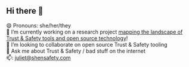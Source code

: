 ## Hi there 👋

😄 Pronouns: she/her/they\
🔭 I’m currently working on a research project [mapping the landscape of Trust & Safety tools and open source technology](https://igp.sipa.columbia.edu/news/institute-global-politics-columbia-sipa-will-house-new-trust-and-safety-tooling-consortium)!\
👯 I’m looking to collaborate on open source Trust & Safety tooling\
💬 Ask me about Trust & Safety / bad stuff on the internet\
📫: juliet@shensafety.com

<!--
**julietshen/julietshen** is a ✨ _special_ ✨ repository because its `README.md` (this file) appears on your GitHub profile.

Here are some ideas to get you started:

- 🔭 I’m currently working on ...
- 🌱 I’m currently learning ...
- 👯 I’m looking to collaborate on ...
- 🤔 I’m looking for help with ...
- 💬 Ask me about ...
- 📫 How to reach me: ...
- 😄 Pronouns: ...
- ⚡ Fun fact: ...
-->


